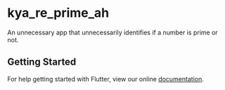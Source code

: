 # kya_re_prime_ah

An unnecessary app that unnecessarily identifies if a number is prime or not.

## Getting Started

For help getting started with Flutter, view our online
[documentation](https://flutter.io/).
